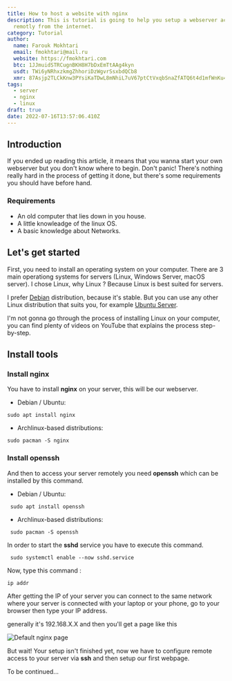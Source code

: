 ```yaml
---
title: How to host a website with nginx
description: This is tutorial is going to help you setup a webserver accessible
  remotly from the internet.
category: Tutorial
author:
  name: Farouk Mokhtari
  email: fmokhtari@mail.ru
  website: https://fmokhtari.com
  btc: 1JJmuidSTRCugnBKH8H7bDxEmTtAAg4kyn
  usdt: TWi6yNRhxzkmgZhhoriDzWgvrSsxbdQCb8
  xmr: 87Asjp2TLCkKnw3PYsiKaTDwL8mNhiL7uV67ptCtVxqbSnaZfATQ6t4d1mfWnKu4kB4ieQHMApGhUdUY3h4RKBS2Kuc5RyW
tags:
  - server
  - nginx
  - linux
draft: true
date: 2022-07-16T13:57:06.410Z
---
```

## Introduction

If you ended up reading this article, it means that you wanna start your own
webserver but you don't know where to begin. Don't panic! There's nothing really
hard in the process of getting it done, but there's some requirements you should
have before hand.

### Requirements

* An old computer that lies down in you house.
* A little knowleadge of the linux OS.
* A basic knowledge about Networks.

## Let's get started

First, you need to install an operating system on your computer. There are 3 main operationg systems for servers (Linux, Windows Server, macOS server). I chose Linux, why Linux ? Because Linux is best suited for servers.

I prefer [Debian](https://debian.org) distribution, because it's stable. But you can use any other Linux distribution that suits you, for example [Ubuntu Server](https://ubuntu.com).

I'm not gonna go through the process of installing Linux on your computer, you
can find plenty of videos on YouTube that explains the process step-by-step.

## Install tools

### Install nginx

You have to install **nginx** on your server, this will be our webserver.

* Debian / Ubuntu:

```shell
sudo apt install nginx
```

* Archlinux-based distributions:

```shell
sudo pacman -S nginx
```

### Install openssh

And then to access your server remotely you need **openssh** which can be
installed by this command.

* Debian / Ubuntu:

```shell
 sudo apt install openssh
```

* Archlinux-based distributions:

```shell
 sudo pacman -S openssh
```

In order to start the **sshd** service you have to execute this command.

```shell
 sudo systemctl enable --now sshd.service
```

Now, type this command :

```shell
ip addr
```

After getting the IP of your server you can connect to the same network where your server is connected with your laptop or your phone, go to your browser then type your IP address.

generally it's 192.168.X.X and then you'll get a page like this

![Default nginx page](https://assets.digitalocean.com/articles/nginx_1604/default_page.png "Default nginx page")

But wait! Your setup isn't finished yet, now we have to configure remote access to your server via **ssh** and then setup our first webpage.

To be continued...